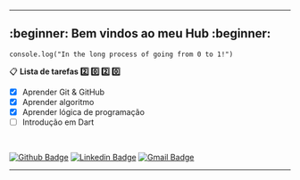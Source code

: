 ___
<h2>:beginner: Bem vindos ao meu Hub :beginner:</h2>

`console.log("In the long process of going from 0 to 1!")`

:clipboard: **Lista de tarefas :two: :zero: :two: :zero:**
- [x] Aprender Git & GitHub
- [x] Aprender algoritmo
- [x] Aprender lógica de programação
- [ ] Introdução em Dart
<br>

[![Github Badge](https://img.shields.io/badge/-Github-000?style=flat-square&logo=Github&logoColor=white&link=https://github.com/gssantos94)](https://github.com/gssantos94)
[![Linkedin Badge](https://img.shields.io/badge/-LinkedIn-blue?style=flat-square&logo=Linkedin&logoColor=white&link=https://www.linkedin.com/in/gs-santos)](https://www.linkedin.com/in/gs-santos)
[![Gmail Badge](https://img.shields.io/badge/-Gmail-c14438?style=flat-square&logo=Gmail&logoColor=white&link=mailto:gssantos@id.uff.br)](mailto:gssantos@id.uff.br)
___
